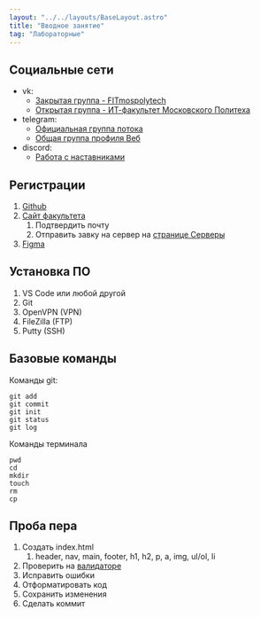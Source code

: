 ```yaml
---
layout: "../../layouts/BaseLayout.astro"
title: "Вводное занятие"
tag: "Лабораторные"
---
```


## Социальные сети

* vk:
    * [Закрытая группа - FITmospolytech](//vk.com/fitmospolytech.team)
    * [Открытая группа - ИТ-факультет Московского Политеха](//vk.com/fit.mospolytech)
* telegram:
    * [Официальная группа потока](//t.me/+KOo1mwORG5UyYTNi)
    * [Общая группа профиля Веб](//t.me/joinchat/b1k0ZPStUPY0M2Ji)
* discord:
    * [Работа с наставниками](//discord.gg/6vM44ugx)


## Регистрации

1. [Github](//github.com)
1. [Cайт факультета](//fit.mospolytech.ru)
    1. Подтвердить почту
    1. Отправить завку на сервер на [странице Серверы](//fit.mospolytech.ru/systems/servers)
1. [Figma](//figma.com)


## Установка ПО

1. VS Code или любой другой
1. Git
1. OpenVPN (VPN)
1. FileZilla (FTP)
1. Putty (SSH)

## Базовые команды

Команды git:

```
git add
git commit
git init
git status
git log
```

Команды терминала

```
pwd
cd
mkdir
touch
rm
cp
```
## Проба пера

1. Создать index.html
    1. header, nav, main, footer, h1, h2, p, a, img, ul/ol, li
1. Проверить на [валидаторе](https://validator.w3.org/)
1. Исправить ошибки
1. Отформатировать код
1. Сохранить изменения
1. Сделать коммит